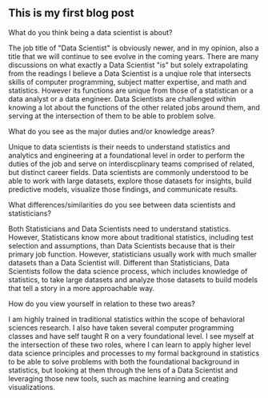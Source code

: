 ## This is my first blog post
 
What do you think being a data scientist is about?  

The job title of "Data Scientist" is obviously newer, and in my opinion, also a title that we will continue to see evolve in the coming years. 
There are many discussions on what exactly a Data Scientist "is" but solely extrapolating from the readings I believe a Data Scientist is a unqiue role that intersects skills of computer programming, subject matter expertise, and math and statistics.
However its functions are unique from those of a statistican or a data analyst or a data engineer. Data Scientists are challenged within knowing a lot about the functions of the other related jobs around them, and serving at the intersection of them to be able to problem solve. 
 
What do you see as the major duties and/or knowledge areas?  

Unique to data scientists is their needs to understand statistics and analytics and engineering at a foundational level in order to perform the duties of the job and serve on interdiscplinary teams comprised of related, but distinct career fields. Data scientists are commonly understood to be able to work with large datasets, explore those datasets for insights, build predictive models, visualize those findings, and communicate results.  
 
What differences/similarities do you see between data scientists and statisticians?  

Both Statisticians and Data Scientists need to understand statistics. However, Statisticans know more about traditional statistics, including test selection and assumptions, than Data Scientists because that is their primary job function. However, statisticians usually work with much smaller datasets than a Data Scientist will. Different than Statisticians, Data Scientists follow the data science process, which includes knowledge of statistics, to take large datasets and analyze those datasets to build models that tell a story in a more approachable way. 

How do you view yourself in relation to these two areas?

I am highly trained in traditional statistics within the scope of behavioral sciences research. I also have taken several computer programming classes and have self taught R on a very foundational level. I see myself at the intersection of these two roles, where I can learn to apply higher level data science principles and processes to my formal background in statistics to be able to solve problems with both the foundational background in statistics, but looking at them through the lens of a Data Scientist and leveraging those new tools, such as machine learning and creating visualizations. 
